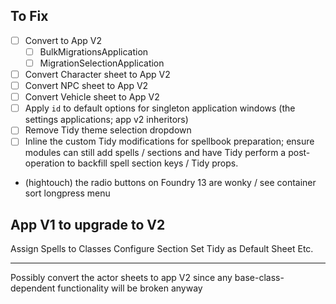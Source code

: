 ## To Fix

- [ ] Convert to App V2
  - [ ] BulkMigrationsApplication
  - [ ] MigrationSelectionApplication
- [ ] Convert Character sheet to App V2
- [ ] Convert NPC sheet to App V2
- [ ] Convert Vehicle sheet to App V2
- [ ] Apply `id` to default options for singleton application windows (the settings applications; app v2 inheritors)
- [ ] Remove Tidy theme selection dropdown
- [ ] Inline the custom Tidy modifications for spellbook preparation; ensure modules can still add spells / sections and have Tidy perform a post-operation to backfill spell section keys / Tidy props.
- (hightouch) the radio buttons on Foundry 13 are wonky / see container sort longpress menu

## App V1 to upgrade to V2

Assign Spells to Classes
Configure Section
Set Tidy as Default Sheet
Etc.

---

Possibly convert the actor sheets to app V2 since any base-class-dependent functionality will be broken anyway